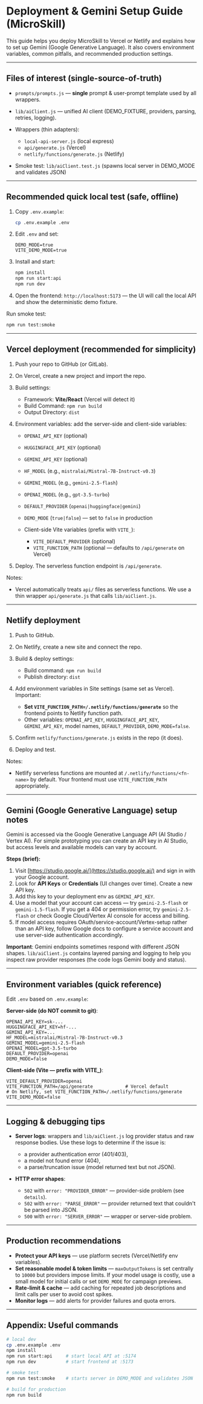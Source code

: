 # Deployment & Gemini Setup Guide (MicroSkill)

This guide helps you deploy MicroSkill to Vercel or Netlify and explains how to set up Gemini (Google Generative Language). It also covers environment variables, common pitfalls, and recommended production settings.

---

## Files of interest (single-source-of-truth)

* `prompts/prompts.js` — **single** prompt & user-prompt template used by all wrappers.
* `lib/aiClient.js` — unified AI client (DEMO_FIXTURE, providers, parsing, retries, logging).
* Wrappers (thin adapters):

  * `local-api-server.js` (local express)
  * `api/generate.js` (Vercel)
  * `netlify/functions/generate.js` (Netlify)
* Smoke test: `lib/aiClient.test.js` (spawns local server in DEMO_MODE and validates JSON)

---

## Recommended quick local test (safe, offline)

1. Copy `.env.example`:

   ```bash
   cp .env.example .env
   ```
2. Edit `.env` and set:

   ```
   DEMO_MODE=true
   VITE_DEMO_MODE=true
   ```
3. Install and start:

   ```bash
   npm install
   npm run start:api
   npm run dev
   ```
4. Open the frontend: `http://localhost:5173` — the UI will call the local API and show the deterministic demo fixture.

Run smoke test:

```bash
npm run test:smoke
```

---

## Vercel deployment (recommended for simplicity)

1. Push your repo to GitHub (or GitLab).
2. On Vercel, create a new project and import the repo.
3. Build settings:

   * Framework: **Vite/React** (Vercel will detect it)
   * Build Command: `npm run build`
   * Output Directory: `dist`
4. Environment variables: add the server-side and client-side variables:

   * `OPENAI_API_KEY` (optional)
   * `HUGGINGFACE_API_KEY` (optional)
   * `GEMINI_API_KEY` (optional)
   * `HF_MODEL` (e.g., `mistralai/Mistral-7B-Instruct-v0.3`)
   * `GEMINI_MODEL` (e.g., `gemini-2.5-flash`)
   * `OPENAI_MODEL` (e.g., `gpt-3.5-turbo`)
   * `DEFAULT_PROVIDER` (`openai|huggingface|gemini`)
   * `DEMO_MODE` (`true|false`) — set to `false` in production
   * Client-side Vite variables (prefix with `VITE_`):

     * `VITE_DEFAULT_PROVIDER` (optional)
     * `VITE_FUNCTION_PATH` (optional — defaults to `/api/generate` on Vercel)
5. Deploy. The serverless function endpoint is `/api/generate`.

Notes:

* Vercel automatically treats `api/` files as serverless functions. We use a thin wrapper `api/generate.js` that calls `lib/aiClient.js`.

---

## Netlify deployment

1. Push to GitHub.
2. On Netlify, create a new site and connect the repo.
3. Build & deploy settings:

   * Build command: `npm run build`
   * Publish directory: `dist`
4. Add environment variables in Site settings (same set as Vercel). Important:

   * **Set `VITE_FUNCTION_PATH=/.netlify/functions/generate`** so the frontend points to Netlify function path.
   * Other variables: `OPENAI_API_KEY`, `HUGGINGFACE_API_KEY`, `GEMINI_API_KEY`, model names, `DEFAULT_PROVIDER`, `DEMO_MODE=false`.
5. Confirm `netlify/functions/generate.js` exists in the repo (it does).
6. Deploy and test.

Notes:

* Netlify serverless functions are mounted at `/.netlify/functions/<fn-name>` by default. Your frontend must use `VITE_FUNCTION_PATH` appropriately.

---

## Gemini (Google Generative Language) setup notes

Gemini is accessed via the Google Generative Language API (AI Studio / Vertex AI). For simple prototyping you can create an API key in AI Studio, but access levels and available models can vary by account.

**Steps (brief):**

1. Visit [https://studio.google.ai/](https://studio.google.ai/) and sign in with your Google account.
2. Look for **API Keys** or **Credentials** (UI changes over time). Create a new API key.
3. Add this key to your deployment env as `GEMINI_API_KEY`.
4. Use a model that your account can access — try `gemini-2.5-flash` or `gemini-1.5-flash`. If you get a 404 or permission error, try `gemini-2.5-flash` or check Google Cloud/Vertex AI console for access and billing.
5. If model access requires OAuth/service-account/Vertex-setup rather than an API key, follow Google docs to configure a service account and use server-side authentication accordingly.

**Important**: Gemini endpoints sometimes respond with different JSON shapes. `lib/aiClient.js` contains layered parsing and logging to help you inspect raw provider responses (the code logs Gemini body and status).

---

## Environment variables (quick reference)

Edit `.env` based on `.env.example`:

**Server-side (do NOT commit to git)**:

```
OPENAI_API_KEY=sk-...
HUGGINGFACE_API_KEY=hf-...
GEMINI_API_KEY=...
HF_MODEL=mistralai/Mistral-7B-Instruct-v0.3
GEMINI_MODEL=gemini-2.5-flash
OPENAI_MODEL=gpt-3.5-turbo
DEFAULT_PROVIDER=openai
DEMO_MODE=false
```

**Client-side (Vite — prefix with VITE_)**:

```
VITE_DEFAULT_PROVIDER=openai
VITE_FUNCTION_PATH=/api/generate            # Vercel default
# On Netlify, set VITE_FUNCTION_PATH=/.netlify/functions/generate
VITE_DEMO_MODE=false
```

---

## Logging & debugging tips

* **Server logs**: wrappers and `lib/aiClient.js` log provider status and raw response bodies. Use these logs to determine if the issue is:

  * a provider authentication error (401/403),
  * a model not found error (404),
  * a parse/truncation issue (model returned text but not JSON).
* **HTTP error shapes**:

  * `502` with `error: "PROVIDER_ERROR"` — provider-side problem (see `details`).
  * `502` with `error: "PARSE_ERROR"` — provider returned text that couldn't be parsed into JSON.
  * `500` with `error: "SERVER_ERROR"` — wrapper or server-side problem.

---

## Production recommendations

* **Protect your API keys** — use platform secrets (Vercel/Netlify env variables).
* **Set reasonable model & token limits** — `maxOutputTokens` is set centrally to `10000` but providers impose limits. If your model usage is costly, use a small model for initial calls or set `DEMO_MODE` for campaign previews.
* **Rate-limit & cache** — add caching for repeated job descriptions and limit calls per user to avoid cost spikes.
* **Monitor logs** — add alerts for provider failures and quota errors.

---

## Appendix: Useful commands

```bash
# local dev
cp .env.example .env
npm install
npm run start:api     # start local API at :5174
npm run dev           # start frontend at :5173

# smoke test
npm run test:smoke    # starts server in DEMO_MODE and validates JSON

# build for production
npm run build
```